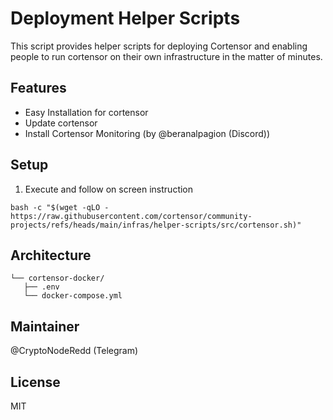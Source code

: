 # Deployment Helper Scripts

This script provides helper scripts for deploying Cortensor and enabling people to run cortensor on their own infrastructure in the matter of minutes.

## Features
- Easy Installation for cortensor
- Update cortensor
- Install Cortensor Monitoring (by @beranalpagion (Discord))

## Setup

1. Execute and follow on screen instruction
```
bash -c "$(wget -qLO - https://raw.githubusercontent.com/cortensor/community-projects/refs/heads/main/infras/helper-scripts/src/cortensor.sh)"
```

## Architecture
```
└── cortensor-docker/
   ├── .env
   └── docker-compose.yml
```

## Maintainer
@CryptoNodeRedd (Telegram)

## License
MIT
